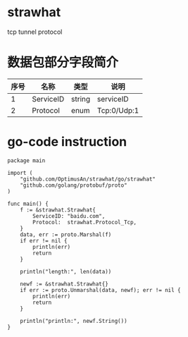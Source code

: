 # strawhat
tcp tunnel protocol

# 数据包部分字段简介

| 序号 | 名称   | 类型  | 说明  |
|  ----  |  ----  | ----  | ----  |
| 1 | ServiceID | string | serviceID |
| 2 | Protocol  | enum | Tcp:0/Udp:1 |

# go-code instruction

```
package main

import (
	"github.com/OptimusAn/strawhat/go/strawhat"
	"github.com/golang/protobuf/proto"
)

func main() {
	f := &strawhat.Strawhat{
		ServiceID: "baidu.com",
		Protocol:  strawhat.Protocol_Tcp,
	}
	data, err := proto.Marshal(f)
	if err != nil {
		println(err)
		return
	}

	println("length:", len(data))

	newf := &strawhat.Strawhat{}
	if err := proto.Unmarshal(data, newf); err != nil {
		println(err)
		return
	}

	println("println:", newf.String())
}
```
